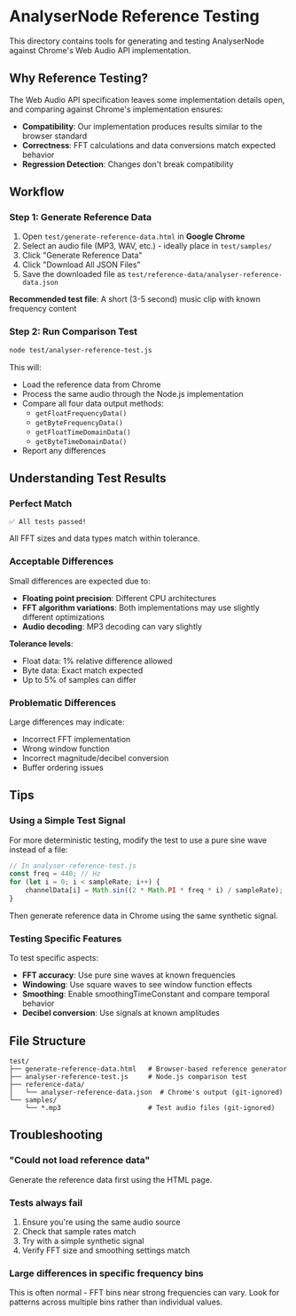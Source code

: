 # AnalyserNode Reference Testing

This directory contains tools for generating and testing AnalyserNode against Chrome's Web Audio API implementation.

## Why Reference Testing?

The Web Audio API specification leaves some implementation details open, and comparing against Chrome's implementation ensures:

- **Compatibility**: Our implementation produces results similar to the browser standard
- **Correctness**: FFT calculations and data conversions match expected behavior
- **Regression Detection**: Changes don't break compatibility

## Workflow

### Step 1: Generate Reference Data

1. Open `test/generate-reference-data.html` in **Google Chrome**
2. Select an audio file (MP3, WAV, etc.) - ideally place in `test/samples/`
3. Click "Generate Reference Data"
4. Click "Download All JSON Files"
5. Save the downloaded file as `test/reference-data/analyser-reference-data.json`

**Recommended test file**: A short (3-5 second) music clip with known frequency content

### Step 2: Run Comparison Test

```bash
node test/analyser-reference-test.js
```

This will:

- Load the reference data from Chrome
- Process the same audio through the Node.js implementation
- Compare all four data output methods:
    - `getFloatFrequencyData()`
    - `getByteFrequencyData()`
    - `getFloatTimeDomainData()`
    - `getByteTimeDomainData()`
- Report any differences

## Understanding Test Results

### Perfect Match

```
✅ All tests passed!
```

All FFT sizes and data types match within tolerance.

### Acceptable Differences

Small differences are expected due to:

- **Floating point precision**: Different CPU architectures
- **FFT algorithm variations**: Both implementations may use slightly different optimizations
- **Audio decoding**: MP3 decoding can vary slightly

**Tolerance levels**:

- Float data: 1% relative difference allowed
- Byte data: Exact match expected
- Up to 5% of samples can differ

### Problematic Differences

Large differences may indicate:

- Incorrect FFT implementation
- Wrong window function
- Incorrect magnitude/decibel conversion
- Buffer ordering issues

## Tips

### Using a Simple Test Signal

For more deterministic testing, modify the test to use a pure sine wave instead of a file:

```javascript
// In analyser-reference-test.js
const freq = 440; // Hz
for (let i = 0; i < sampleRate; i++) {
    channelData[i] = Math.sin((2 * Math.PI * freq * i) / sampleRate);
}
```

Then generate reference data in Chrome using the same synthetic signal.

### Testing Specific Features

To test specific aspects:

- **FFT accuracy**: Use pure sine waves at known frequencies
- **Windowing**: Use square waves to see window function effects
- **Smoothing**: Enable smoothingTimeConstant and compare temporal behavior
- **Decibel conversion**: Use signals at known amplitudes

## File Structure

```
test/
├── generate-reference-data.html   # Browser-based reference generator
├── analyser-reference-test.js     # Node.js comparison test
├── reference-data/
│   └── analyser-reference-data.json  # Chrome's output (git-ignored)
└── samples/
    └── *.mp3                      # Test audio files (git-ignored)
```

## Troubleshooting

### "Could not load reference data"

Generate the reference data first using the HTML page.

### Tests always fail

1. Ensure you're using the same audio source
2. Check that sample rates match
3. Try with a simple synthetic signal
4. Verify FFT size and smoothing settings match

### Large differences in specific frequency bins

This is often normal - FFT bins near strong frequencies can vary.
Look for patterns across multiple bins rather than individual values.
